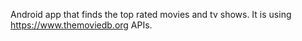 Android app that finds the top rated movies and tv shows. It is using https://www.themoviedb.org APIs.
